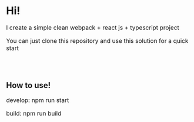 <h1>Hi!</h1>
<p class="text" style="font-size: 16px;">I create a simple clean webpack + react js + typescript project</p>
<p class="text" style="font-size: 16px;">You can just clone this repository and use this solution for a quick start</p>
<br><br>
<h2>How to use!</h2>
<p class="text" style="font-size: 16px;">develop: <span style="text-decoration: 'underline'">npm run start</span></p>
<p class="text" style="font-size: 16px;">build: <span style="text-decoration: 'underline'">npm run build</span></p>
